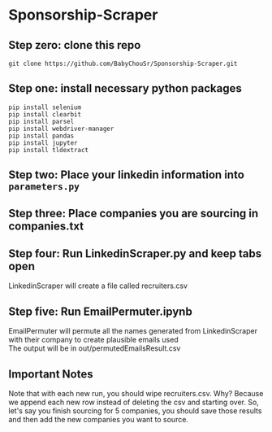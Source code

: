 # Sponsorship-Scraper

## Step zero: clone this repo

```
git clone https://github.com/BabyChouSr/Sponsorship-Scraper.git
```

## Step one: install necessary python packages

```
pip install selenium
pip install clearbit
pip install parsel
pip install webdriver-manager
pip install pandas
pip install jupyter
pip install tldextract
```

## Step two: Place your linkedin information into `parameters.py`

## Step three: Place companies you are sourcing in companies.txt

## Step four: Run LinkedinScraper.py and keep tabs open

LinkedinScraper will create a file called recruiters.csv

## Step five: Run EmailPermuter.ipynb

EmailPermuter will permute all the names generated from LinkedinScraper with their company to create plausible emails used <br>
The output will be in out/permutedEmailsResult.csv

## Important Notes

Note that with each new run, you should wipe recruiters.csv. Why? Because we append each new row instead of deleting the csv and starting over. So, let's say
you finish sourcing for 5 companies, you should save those results and then add the new companies you want to source.
